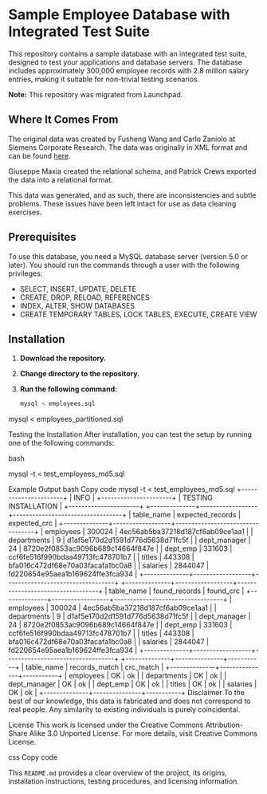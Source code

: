 # Sample Employee Database with Integrated Test Suite

This repository contains a sample database with an integrated test suite, designed to test your applications and database servers. The database includes approximately 300,000 employee records with 2.8 million salary entries, making it suitable for non-trivial testing scenarios.

**Note:** This repository was migrated from Launchpad.

## Where It Comes From

The original data was created by Fusheng Wang and Carlo Zaniolo at Siemens Corporate Research. The data was originally in XML format and can be found [here](http://timecenter.cs.aau.dk/software.htm).

Giuseppe Maxia created the relational schema, and Patrick Crews exported the data into a relational format. 

This data was generated, and as such, there are inconsistencies and subtle problems. These issues have been left intact for use as data cleaning exercises.

## Prerequisites

To use this database, you need a MySQL database server (version 5.0 or later). You should run the commands through a user with the following privileges:

- SELECT, INSERT, UPDATE, DELETE
- CREATE, DROP, RELOAD, REFERENCES
- INDEX, ALTER, SHOW DATABASES
- CREATE TEMPORARY TABLES, LOCK TABLES, EXECUTE, CREATE VIEW

## Installation

1. **Download the repository.**
2. **Change directory to the repository.**
3. **Run the following command:**

   ```bash
   mysql < employees.sql

mysql < employees_partitioned.sql

Testing the Installation
After installation, you can test the setup by running one of the following commands:

bash

mysql -t < test_employees_md5.sql

Example Output
bash
Copy code
mysql  -t < test_employees_md5.sql
+----------------------+
| INFO                 |
+----------------------+
| TESTING INSTALLATION |
+----------------------+
+--------------+------------------+----------------------------------+
| table_name   | expected_records | expected_crc                     |
+--------------+------------------+----------------------------------+
| employees    |           300024 | 4ec56ab5ba37218d187cf6ab09ce1aa1 |
| departments  |                9 | d1af5e170d2d1591d776d5638d71fc5f |
| dept_manager |               24 | 8720e2f0853ac9096b689c14664f847e |
| dept_emp     |           331603 | ccf6fe516f990bdaa49713fc478701b7 |
| titles       |           443308 | bfa016c472df68e70a03facafa1bc0a8 |
| salaries     |          2844047 | fd220654e95aea1b169624ffe3fca934 |
+--------------+------------------+----------------------------------+
+--------------+------------------+----------------------------------+
| table_name   | found_records    | found_crc                        |
+--------------+------------------+----------------------------------+
| employees    |           300024 | 4ec56ab5ba37218d187cf6ab09ce1aa1 |
| departments  |                9 | d1af5e170d2d1591d776d5638d71fc5f |
| dept_manager |               24 | 8720e2f0853ac9096b689c14664f847e |
| dept_emp     |           331603 | ccf6fe516f990bdaa49713fc478701b7 |
| titles       |           443308 | bfa016c472df68e70a03facafa1bc0a8 |
| salaries     |          2844047 | fd220654e95aea1b169624ffe3fca934 |
+--------------+------------------+----------------------------------+
+--------------+---------------+-----------+
| table_name   | records_match | crc_match |
+--------------+---------------+-----------+
| employees    | OK            | ok        |
| departments  | OK            | ok        |
| dept_manager | OK            | ok        |
| dept_emp     | OK            | ok        |
| titles       | OK            | ok        |
| salaries     | OK            | ok        |
+--------------+---------------+-----------+
Disclaimer
To the best of our knowledge, this data is fabricated and does not correspond to real people. Any similarity to existing individuals is purely coincidental.

License
This work is licensed under the Creative Commons Attribution-Share Alike 3.0 Unported License. For more details, visit Creative Commons License.

css
Copy code

This `README.md` provides a clear overview of the project, its origins, installation instructions, testing procedures, and licensing information.





